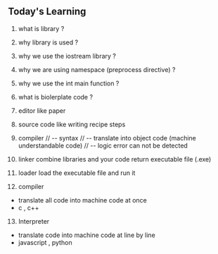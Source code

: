 ## Today's Learning 

1. what is library ? 
2. why library is used ? 
3. why we use the iostream library ?
4. why we are using namespace (preprocess directive) ?
5. why we use the int main function ?
6. what is biolerplate code ?

7. editor like paper 
8. source code like writing recipe steps 
9. compiler 
//   -- syntax 
//   -- translate into object code (machine understandable code)
//   -- logic error can not be detected 
10. linker combine libraries and your code return executable file (.exe)
11. loader load the executable file and run it



12. compiler 
- translate all code into machine code at once 
- c , c++

13. Interpreter 
- translate code into machine code at line by line  
- javascript , python 
